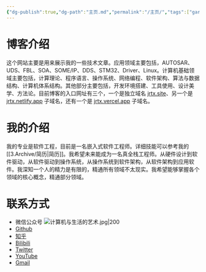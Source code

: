```yaml
---
{"dg-publish":true,"dg-path":"主页.md","permalink":"/主页/","tags":["gardenEntry"],"noteIcon":"","created":"","updated":""}
---
```


# 博客介绍
这个网站主要是用来展示我的一些技术文章。应用领域主要包括，AUTOSAR、UDS、FBL、SOA、SOME/IP、DDS、STM32、Driver、Linux。计算机基础领域主要包括，计算理论、程序语言、操作系统、网络编程、软件架构、算法与数据结构、计算机体系结构。其他部分主要包括，开发环境搭建、工具使用、设计美学、方法论。目前博客的入口网址有三个，一个是独立域名 [jrtx.site](https://jrtx.site)、另一个是 [jrtx.netlify.app](https://jrtx.netlify.app) 子域名，还有一个是 [jrtx.vercel.app](https://jrtx.vercel.app) 子域名。

# 我的介绍
我的专业是软件工程，目前是一名嵌入式软件工程师。详细技能可以参考我的[[3.Archive/简历\|简历]]。我希望未来能成为一名真全栈工程师。从硬件设计到软件驱动，从软件驱动到操作系统，从操作系统到软件架构，从软件架构到应用软件。我深知一个人的精力是有限的，精通所有领域不太现实。我希望能够掌握各个领域的核心概念，精通部分领域。

# 联系方式
- 微信公众号
![计算机与生活的艺术.jpg|200](/img/user/0.Asset/resource/%E8%AE%A1%E7%AE%97%E6%9C%BA%E4%B8%8E%E7%94%9F%E6%B4%BB%E7%9A%84%E8%89%BA%E6%9C%AF.jpg)
- [Github](https://github.com/jrtx0)
- [知乎](https://www.zhihu.com/people/jrtx-75)
- [Bilibili](https://space.bilibili.com/18394970)
- [Twitter](https://twitter.com/jrtx_tech)
- [YouTube](https://www.youtube.com/@JRTx_Tech)
- [Gmail](mailto:jirentianxiang1024@gmail.com)